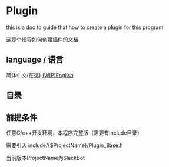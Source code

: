 # Plugin

this is a doc to guide that how to create a plugin for this program

这是个指导如何创建插件的文档

## language / 语言

简体中文(在这)  [(WIP)English](./en/Plugin.md)

## 目录

## 前提条件

任意C/c++开发环境，本程序完整版（需要有include目录）

需要引入 include/{$ProjectName}/Plugin_Base.h

当前版本ProjectName为SlackBot

